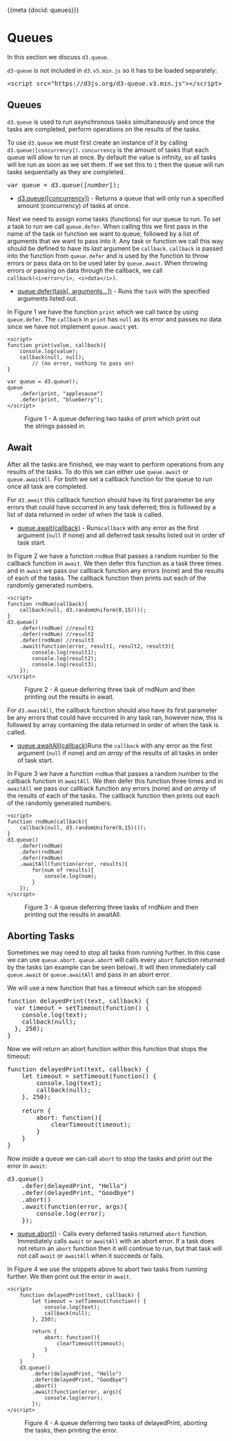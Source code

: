 {{meta {docid: queues}}}

<style>

</style>

<script src="https://d3js.org/d3.v5.min.js"></script>
<script src="https://d3js.org/d3-queue.v3.min.js"></script>

# Queues

In this section we discuss `d3.queue`.

`d3-queue` is not included in `d3.v5.min.js` so it has to be loaded separately: 
<pre>
&lt;script src="https://d3js.org/d3-queue.v3.min.js">&lt;/script>
</pre>

## Queues

`d3.queue` is used to run asynchronous tasks simultaneously and once the tasks are completed, perform operations on the results of the tasks. 

To use `d3.queue` we must first create an instance of it by calling `d3.queue([concurrency])`. `concurrency` is the amount of tasks that each queue will allow to run at once. By default the value is infinity, so all tasks will be run as soon as we set them. If we set this to `1` then the queue will run tasks sequentially as they are completed.

<pre>
var queue = d3.queue([<i>number</i>]);
</pre>

+ [d3.queue([concurrency])](https://github.com/d3/d3-queue#queue) - Returns a queue that will only run a specified amount (concurrency) of tasks at once.

Next we need to assign some tasks (functions) for our queue to run. To set a task to run we call `queue.defer`. When calling this we first pass in the name of the task or function we want to queue, followed by a list of arguments that we want to pass into it. Any task or function we call this way should be defined to have its *last* argument be `callback`. `callback` is passed into the function from `queue.defer` and is used by the function to throw errors or pass data on to be used later by `queue.await`. When throwing errors or passing on data through the callback, we call `callback(<i>error</i>, <i>data</i>)`.

+ [queue.defer(task[, arguments…])](https://github.com/d3/d3-queue#queue_defer) - Runs the `task` with the specified arguments listed out.

In Figure 1 we have the function `print` which we call twice by using `queue.defer`. The `callback` in `print` has `null` as its error and passes no data since we have not implement `queue.await` yet.

``` {cm: visible}
<script>
function print(value, callback){
    console.log(value);
    callback(null, null);
        // (no error, nothing to pass on)
}

var queue = d3.queue();
queue
    .defer(print, "applesause")
    .defer(print, "blueberry");
</script>
```
<figure class="sandbox"><figcaption>Figure 1  - A queue deferring two tasks of print which print out the strings passed in.  </figcaption></figure>

## Await

After all the tasks are finished, we may want to perform operations from any results of the tasks. To do this we can either use `queue.await` or `queue.awaitAll`. For both we set a callback function for the queue to run once all task are completed. 

For `d3.await` this callback function should have its first parameter be any errors that could have occurred in any task deferred; this is followed by a list of data returned in order of when the task is called.

+ [queue.await(callback)](https://github.com/d3/d3-queue#queue_await) - Runs`callback` with any error as the first argument (`null` if none) and all deferred task results listed out in order of task start.

In Figure 2 we have a function `rndNum` that passes a random number to the callback function in `await`. We then defer this function as a task three times and in `await` we pass our callback function any errors (none) and the results of each of the tasks. The callback function then prints out each of the randomly generated numbers. 
 
``` {cm: visible}
<script>
function rndNum(callback){
    callback(null, d3.randomUniform(0,15)());
}
d3.queue()
    .defer(rndNum) //result1
    .defer(rndNum) //result2
    .defer(rndNum) //result3
    .await(function(error, result1, result2, result3){
        console.log(result1);
        console.log(result2);
        console.log(result3);
    });
</script>
```
<figure class="sandbox"><figcaption>Figure 2 - A queue deferring three task of rndNum and then printing out the results in await.  </figcaption></figure>

For `d3.awaitAll`, the callback function should also have its first parameter be any errors that could have occurred in any task ran, however now, this is followed by array containing the data returned in order of when the task is called.

+ [queue.awaitAll(callback)](https://github.com/d3/d3-queue#queue_awaitAll)Runs the `callback` with any error as the first argument (`null` if none) and *an array* of the results of all tasks in order of task start.

In Figure 3 we have a function `rndNum` that passes a random number to the callback function in `awaitAll`. We then defer this function three times and in `awaitAll` we pass our callback function any errors (none) and *an array* of the results of each of the tasks. The callback function then prints out each of the randomly generated numbers.

``` {cm: visible}
<script>
function rndNum(callback){
    callback(null, d3.randomUniform(0,15)());
}
d3.queue()
    .defer(rndNum)
    .defer(rndNum)
    .defer(rndNum)
    .awaitAll(function(error, results){
        for(num of results){
            console.log(num);
        }
    });
</script>
```
<figure class="sandbox"><figcaption>Figure 3 - A queue deferring three tasks of rndNum and then printing out the results in awaitAll.  </figcaption></figure>

## Aborting Tasks

Sometimes we may need to stop all tasks from running further. In this case we can use `queue.abort`. `queue.abort` will calls every `abort` function returned by the tasks (an example can be seen below). It will then immediately call `queue.await` or `queue.awaitAll` and pass in an abort error. 

We will use a new function that has a timeout which can be stopped:
<pre>
function delayedPrint(text, callback) {
  var timeout = setTimeout(function() {
    console.log(text);
    callback(null);
  }, 250);
}
</pre>

Now we will return an abort function within this function that stops the timeout:
<pre>
function delayedPrint(text, callback) {
    let timeout = setTimeout(function() {
        console.log(text);
        callback(null);
    }, 250);
    
    return {
        abort: function(){
            clearTimeout(timeout);
        }
    }
}
</pre>

Now inside a queue we can call `abort`  to stop the tasks and print out the error in `await`:
<pre>
d3.queue()
    .defer(delayedPrint, "Hello")
    .defer(delayedPrint, "Goodbye")
    .abort()
    .await(function(error, args){
        console.log(error);
    });
</pre>

+ [queue.abort()](https://github.com/d3/d3-queue#queue_abort) - Calls every deferred tasks returned `abort` function. Immediately calls `await` or `awaitAll` with an abort error. If a task does not return an `abort` function then it will continue to run, but that task will not call `await` or `awaitAll` when it succeeds or fails.

In Figure 4 we use the snippets above to abort two tasks from running further. We then print out the error in `await`.

```
<script>
    function delayedPrint(text, callback) {
        let timeout = setTimeout(function() {
            console.log(text);
            callback(null);
        }, 250);
        
        return {
            abort: function(){
                clearTimeout(timeout);
            }
        }
    }
    d3.queue()
        .defer(delayedPrint, "Hello")
        .defer(delayedPrint, "Goodbye")
        .abort()
        .await(function(error, args){
            console.log(error);
        });
</script>
```
<figure class="sandbox"><figcaption>Figure 4  - A queue deferring two tasks of delayedPrint, aborting the tasks, then printing the error.  </figcaption></figure>